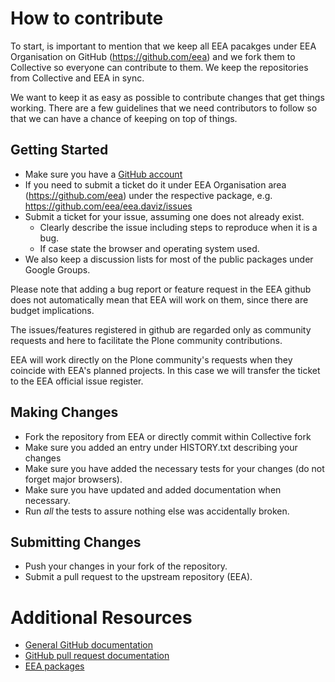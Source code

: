 # How to contribute

To start, is important to mention that we keep all EEA pacakges under EEA Organisation
on GitHub (https://github.com/eea) and we fork them to Collective so everyone can
contribute to them. We keep the repositories from Collective and EEA in sync.

We want to keep it as easy as possible to contribute changes that
get things working. There are a few guidelines that we
need contributors to follow so that we can have a chance of keeping on
top of things.

## Getting Started

* Make sure you have a [GitHub account](https://github.com/signup/free)
* If you need to submit a ticket do it under EEA Organisation area (https://github.com/eea)
  under the respective package, e.g. https://github.com/eea/eea.daviz/issues
* Submit a ticket for your issue, assuming one does not already exist.
  * Clearly describe the issue including steps to reproduce when it is a bug.
  * If case state the browser and operating system used.
* We also keep a discussion lists for most of the public packages under Google Groups.

Please note that adding a bug report or feature request in the EEA github does not
automatically mean that EEA will work on them, since there are budget implications.

The issues/features registered in github are regarded only as community requests and
here to facilitate the Plone community contributions.

EEA will work directly on the Plone community's requests when they coincide with
EEA's planned projects. In this case we will transfer the ticket to the EEA
official issue register.

## Making Changes

* Fork the repository from EEA or directly commit within Collective fork
* Make sure you added an entry under HISTORY.txt describing your changes
* Make sure you have added the necessary tests for your changes (do not forget major browsers).
* Make sure you have updated and added documentation when necessary.
* Run _all_ the tests to assure nothing else was accidentally broken.

## Submitting Changes

* Push your changes in your fork of the repository.
* Submit a pull request to the upstream repository (EEA).

# Additional Resources

* [General GitHub documentation](http://help.github.com/)
* [GitHub pull request documentation](http://help.github.com/send-pull-requests/)
* [EEA packages](http://eea.github.io/docs/IT-systems/)
